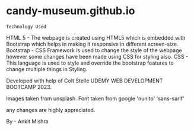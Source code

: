# candy-museum.github.io

    Technology Used

HTML 5 - The webpage is created using HTML5 which is embedded with Bootstrap which helps in making it responsive in different screen-size.
Bootstrap - CSS Framework is used to change the style of the webpage however some changes have been made using CSS for styling also.
CSS - This language is used to style and override the bootstrap features to change multiple things in Styling.

Developed with help of Colt Stelle UDEMY WEB DEVELOPMENT BOOTCAMP 2023.

Images taken from unsplash. 
Font taken from google 'nunito' 'sans-sarif'

any changes are highly appreciated.

By - Ankit Mishra